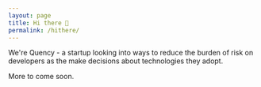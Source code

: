 ```yaml
---
layout: page
title: Hi there 👋
permalink: /hithere/
---
```


We're Quency - a startup looking into ways to reduce the burden of risk on developers as the make decisions about technologies they adopt.

More to come soon.
